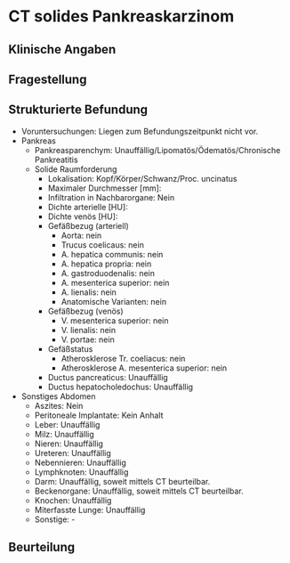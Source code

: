 # CT solides Pankreaskarzinom 

## Klinische Angaben

## Fragestellung

## Strukturierte Befundung
- Voruntersuchungen: Liegen zum Befundungszeitpunkt nicht vor.
- Pankreas
  - Pankreasparenchym: Unauffällig/Lipomatös/Ödematös/Chronische Pankreatitis
  - Solide Raumforderung
    - Lokalisation: Kopf/Körper/Schwanz/Proc. uncinatus
    - Maximaler Durchmesser [mm]:
    - Infiltration in Nachbarorgane: Nein
    - Dichte arterielle [HU]: 
    - Dichte venös [HU]: 
    - Gefäßbezug (arteriell)
      - Aorta: nein
      - Trucus coelicaus: nein
      - A. hepatica communis: nein
      - A. hepatica propria: nein
      - A. gastroduodenalis: nein
      - A. mesenterica superior: nein
      - A. lienalis: nein
      - Anatomische Varianten: nein
    - Gefäßbezug (venös)
      - V. mesenterica superior: nein
      - V. lienalis: nein
      - V. portae: nein
    - Gefäßstatus
      - Atherosklerose Tr. coeliacus: nein
      - Atherosklerose A. mesenterica superior: nein
    - Ductus pancreaticus: Unauffällig
    - Ductus hepatocholedochus: Unauffällig
- Sonstiges Abdomen
  - Aszites: Nein
  - Peritoneale Implantate: Kein Anhalt
  - Leber: Unauffällig
  - Milz: Unauffällig
  - Nieren: Unauffällig
  - Ureteren: Unauffällig
  - Nebennieren: Unauffällig
  - Lymphknoten: Unauffällig
  - Darm: Unauffällig, soweit mittels CT beurteilbar.
  - Beckenorgane: Unauffällig, soweit mittels CT beurteilbar.
  - Knochen: Unauffällig
  - Miterfasste Lunge: Unauffällig
  - Sonstige: -

## Beurteilung


